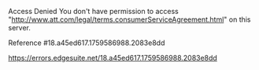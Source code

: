 Access Denied
You don't have permission to access "http://www.att.com/legal/terms.consumerServiceAgreement.html" on this server.

Reference #18.a45ed617.1759586988.2083e8dd

https://errors.edgesuite.net/18.a45ed617.1759586988.2083e8dd